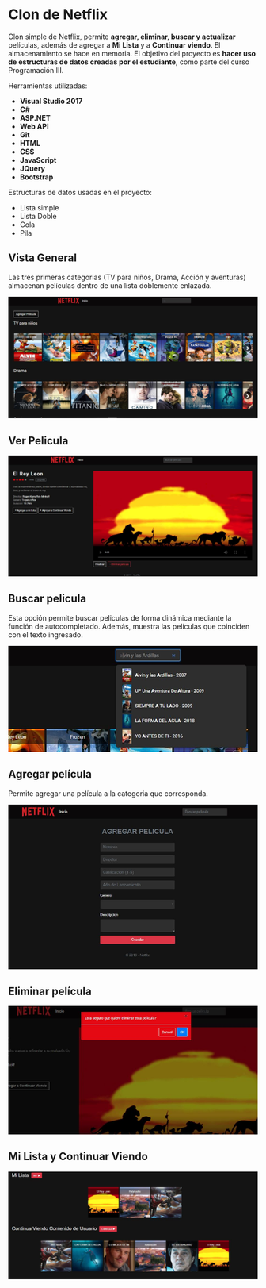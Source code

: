 # Clon de Netflix

Clon simple de Netflix, permite **agregar, eliminar, buscar y actualizar** películas, además de agregar a **Mi Lista** y a **Continuar viendo**. El almacenamiento se hace en memoria. El objetivo del proyecto es **hacer uso de estructuras de datos creadas por el estudiante**, como parte del curso Programación III.

 Herramientas utilizadas: 

 * **Visual Studio 2017** 
 * **C#** 
 * **ASP.NET**
 * **Web API**
 * **Git**
 * **HTML** 
 * **CSS**
 * **JavaScript** 
 * **JQuery**
 * **Bootstrap**
 
Estructuras de datos usadas en el proyecto:

* Lista simple 
* Lista Doble 
* Cola
* Pila  

## Vista General
Las tres primeras categorias (TV para niños, Drama, Acción y aventuras) almacenan películas dentro de una lista doblemente enlazada.

![](./Netflix/img/screens/screen_001.jpg) 

## Ver Pelicula
![](./Netflix/img/screens/screen_003.jpg)

## Buscar pelicula
Esta opción permite buscar peliculas de forma dinámica mediante la función de autocompletado. Además, muestra las películas que coinciden con el texto ingresado.

![](./Netflix/img/screens/screen_002.jpg)

## Agregar película
Permite agregar una película a la categoria que corresponda.

![](./Netflix/img/screens/screen_006.jpg)

## Eliminar película
![](./Netflix/img/screens/screen_004.jpg)

## Mi Lista y Continuar Viendo
![](./Netflix/img/screens/screen_005.jpg)
